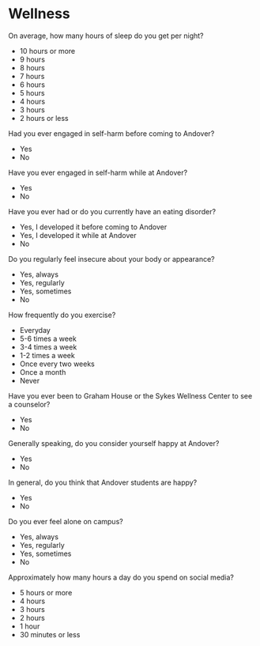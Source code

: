 # Wellness

On average, how many hours of sleep do you get per night?
  - 10 hours or more
  - 9 hours
  - 8 hours
  - 7 hours
  - 6 hours
  - 5 hours
  - 4 hours
  - 3 hours
  - 2 hours or less

Had you ever engaged in self-harm before coming to Andover?
  - Yes
  - No

Have you ever engaged in self-harm while at Andover?
  - Yes
  - No

Have you ever had or do you currently have an eating disorder?
  - Yes, I developed it before coming to Andover
  - Yes, I developed it while at Andover
  - No

Do you regularly feel insecure about your body or appearance?
  - Yes, always
  - Yes, regularly
  - Yes, sometimes
  - No

How frequently do you exercise?
  - Everyday
  - 5-6 times a week
  - 3-4 times a week
  - 1-2 times a week
  - Once every two weeks
  - Once a month
  - Never

Have you ever been to Graham House or the Sykes Wellness Center to see a counselor?
  - Yes
  - No

Generally speaking, do you consider yourself happy at Andover?
  - Yes
  - No

In general, do you think that Andover students are happy?
  - Yes
  - No

Do you ever feel alone on campus?
  - Yes, always
  - Yes, regularly
  - Yes, sometimes
  - No

Approximately how many hours a day do you spend on social media?
  - 5 hours or more
  - 4 hours
  - 3 hours
  - 2 hours
  - 1 hour
  - 30 minutes or less
